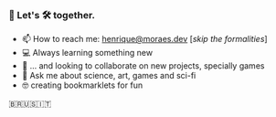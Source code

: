 ### 👋 Let's 🛠️ together.

- 📫 How to reach me: henrique@moraes.dev [*skip the formalities*]
- 💻 Always learning something new
- 📢 ... and looking to collaborate on new projects, specially games
- 💬 Ask me about science, art, games and sci-fi
- 🤓 creating bookmarklets for fun

🇧🇷🇺🇸🇮🇹
